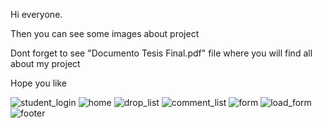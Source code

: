Hi everyone.

Then you can see some images about project 

Dont forget to see "Documento Tesis Final.pdf" file where you will find all about my project 

Hope you like 



![student_login](https://user-images.githubusercontent.com/87408797/126411446-45209606-43c0-4474-93c5-fb8c6e545df5.PNG)
![home](https://user-images.githubusercontent.com/87408797/126411492-df054b10-866d-4567-8852-130f6d932baa.PNG)
![drop_list](https://user-images.githubusercontent.com/87408797/126411533-8e019316-d9b6-4488-b093-d17f555df245.PNG)
![comment_list](https://user-images.githubusercontent.com/87408797/126411818-1c66f88a-2f78-4505-812b-e0ba68e82d13.PNG)
![form](https://user-images.githubusercontent.com/87408797/126411995-fe2e35f4-9be4-4f2d-a69a-1afa28356cbe.PNG)
![load_form](https://user-images.githubusercontent.com/87408797/126412180-f8d43dd5-43ac-4403-8b6c-01354c5fa9e4.PNG)
![footer](https://user-images.githubusercontent.com/87408797/126412086-1fef99fb-c987-4b4d-8836-11295ba4a196.PNG)
